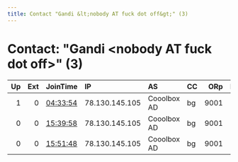 ```yaml
---
title: Contact "Gandi &lt;nobody AT fuck dot off&gt;" (3)
---
```


# Contact: "Gandi &lt;nobody AT fuck dot off&gt;" (3)

|   Up |   Ext | JoinTime                                                                                            | IP             | AS          | CC   |   ORp |   Dirp | OS    | Version   | Nickname   |   eFamMembers |
|-----:|------:|:----------------------------------------------------------------------------------------------------|:---------------|:------------|:-----|------:|-------:|:------|:----------|:-----------|--------------:|
|    1 |     0 | [04:33:54](https://metrics.torproject.org/rs.html#details/C61BEF373F113C9FA6AC9F09350D9C1D7B62746A) | 78.130.145.105 | Cooolbox AD | bg   |  9001 |      0 | Linux | 0.4.4.5   | Ji4ka      |             1 |
|    0 |     0 | [15:39:58](https://metrics.torproject.org/rs.html#details/AB28CECA161C737F1F235CB9F942B541A6F86058) | 78.130.145.105 | Cooolbox AD | bg   |  9001 |      0 | Linux | 0.4.4.5   | Ji4ka      |             1 |
|    0 |     0 | [15:51:48](https://metrics.torproject.org/rs.html#details/5FDC0CAD88B267607A37EC3C0654C6D1DD363A1A) | 78.130.145.105 | Cooolbox AD | bg   |  9001 |      0 | Linux | 0.4.4.5   | Ji4ka      |             1 |
